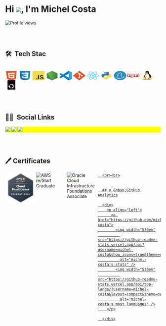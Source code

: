 <div>
  <h1 align="left">Hi <img src="https://raw.githubusercontent.com/kaueMarques/kaueMarques/master/hi.gif" width="30px">,
    I'm Michel Costa</h1>
  <p align="left"> <img src="https://komarev.com/ghpvc/?username=michel-costa&color=yellow" alt="Profile views" />
  </p>
</div>


<br><br>


## 🛠 &nbsp;Tech Stac

<div style="display: inline_block"><br>
  <img align="center" alt="Michel-HTML" height="30" width="40"
    src="https://raw.githubusercontent.com/devicons/devicon/master/icons/html5/html5-original.svg">
  <img align="center" alt="Michel-CSS" height="30" width="40"
    src="https://raw.githubusercontent.com/devicons/devicon/master/icons/css3/css3-original.svg">
  <img align="center" alt="Michel-Js" height="30" width="40"
    src="https://raw.githubusercontent.com/devicons/devicon/master/icons/javascript/javascript-original.svg">
  <img align="center" alt="Michel-Node" height="30" width="40"
    src="https://raw.githubusercontent.com/devicons/devicon/master/icons/nodejs/nodejs-original.svg">
  <img align="center" alt="Michel-vscode" height="30" width="40"
    src="https://raw.githubusercontent.com/devicons/devicon/master/icons/vscode/vscode-original.svg">
  <img align="center" alt="Michel-git" height="30" width="40"
    src="https://raw.githubusercontent.com/devicons/devicon/master/icons/git/git-original.svg">
  <img align="center" alt="Michel-React" height="30" width="40"
    src="https://raw.githubusercontent.com/devicons/devicon/master/icons/react/react-original.svg">
  <img align="center" alt="Michel-Python" height="30" width="40"
    src="https://raw.githubusercontent.com/devicons/devicon/master/icons/python/python-original.svg">
  <img align="center" alt="Michel-yarn" height="30" width="40"
    src="https://raw.githubusercontent.com/devicons/devicon/master/icons/yarn/yarn-original.svg">
  <img align="center" alt="Michel-npm" height="30" width="40"
    src="https://raw.githubusercontent.com/devicons/devicon/master/icons/npm/npm-original-wordmark.svg">
  <img align="center" alt="Michel-linux" height="30" width="40"
    src="https://raw.githubusercontent.com/devicons/devicon/master/icons/linux/linux-original.svg">
  <img align="center" alt="Michel-ubuntu" height="30" width="40"
    src="https://raw.githubusercontent.com/devicons/devicon/master/icons/ubuntu/ubuntu-plain.svg">
</div>


<br><br>


## 👦🏻 &nbsp;Social Links

<div>
  <p align="left" style="background:yellow">
    <a href="https://www.linkedin.com/in/michelc13/" target="_blank"><img
        src="https://img.shields.io/badge/-LinkedIn-%230077B5?style=for-the-badge&logo=linkedin&logoColor=white"
        target="_blank"></a>
    <a href="https://codepen.io/michelk13" target="_blank"><img
        src="https://img.shields.io/badge/-codepen.io-%23333?style=for-the-badge&logo=codepen.io&logoColor=white"
        target="_blank"></a>
    <a href="mailto:michel.mcs.admpf@gmail.com" target="_blank"><img
        src="https://img.shields.io/badge/Gmail-D14836?style=for-the-badge&logo=gmail&logoColor=white"></a>
  </p>
</div>


<br><br>


## 🖊️ Certificates


<a href="https://www.credly.com/badges/ede1c1c5-c2c7-4267-a9ec-de3e01f69f81/public_url"><img src="./Imagens/aws.png"
    alt="AWS Certified Cloud Practitioner" align="left" width="100px">
  <a href="https://www.credly.com/badges/2ff1cc8a-36a0-4dc6-8267-915633d53a83/public_url"><img
      src="./Imagens/re-start-graduate.png" alt="AWS re/Start Graduate" align="left" width="100px">
    <a
      href="https://catalog-education.oracle.com/pls/certview/sharebadge id=C3B3431D849288D61A44D6B2DFFA5C1428F0E90DFB6A265D8EF4A17896D50346"><img
        src="./Imagens/oracle-foundations.png" alt="Oracle Cloud Infrastructure Foundations Associate" align="left"
        width="100px">


      <br><br>


      ## ⚙️ &nbsp;GitHub Analytics

      <div>
        <p align="left">
          <a href="https://github.com/michel-costa">
            <img width="530em"
              src="https://github-readme-stats.vercel.app/api?username=michel-costa&show_icons=true&theme=outrun"
              alt="michel-costa's stats" />
            <img width="530em"
              src="https://github-readme-stats.vercel.app/api/top-langs/?username=michel-costa&layout=compact&theme=outrun"
              alt="michel-costa's most languages" />
        </p>

      </div>
